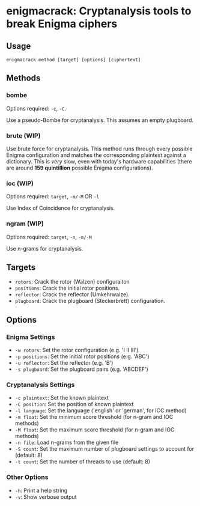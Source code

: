 # enigmacrack: Cryptanalysis tools to break Enigma ciphers

## Usage

```shell
enigmacrack method [target] [options] [ciphertext]
```

## Methods

### bombe

Options required: `-c`, `-C`.

Use a pseudo-Bombe for cryptanalysis. This assumes an empty plugboard.

### brute (WIP)

Use brute force for cryptanalysis. This method runs through every possible Enigma configuration and
matches the corresponding plaintext against a dictionary. This is *very* slow, even with today's
hardware capabilities (there are around **159 quintillion** possible Enigma configurations).

### ioc (WIP)

Options required: `target`, `-m/-M` OR `-l`

Use Index of Coincidence for cryptanalysis.

### ngram (WIP)

Options required: `target`, `-n`, `-m/-M`

Use n-grams for cryptanalysis.

## Targets

* `rotors`: Crack the rotor (Walzen) configuraiton
* `positions`: Crack the initial rotor positions.
* `reflector`: Crack the reflector (Umkehrwalze).
* `plugboard`: Crack the plugboard (Steckerbrett) configuration.

## Options

### Enigma Settings

* `-w rotors`: Set the rotor configuration (e.g. 'I II III')
* `-p positions`: Set the initial rotor positions (e.g. 'ABC')
* `-u reflector`: Set the reflector (e.g. 'B')
* `-s plugboard`: Set the plugboard pairs (e.g. 'ABCDEF')

### Cryptanalysis Settings

* `-c plaintext`: Set the known plaintext
* `-C position`: Set the position of known plaintext
* `-l language`: Set the language ('english' or 'german', for IOC method)
* `-m float`: Set the minimum score threshold (for n-gram and IOC methods)
* `-M float`: Set the maximum score threshold (for n-gram and IOC methods)
* `-n file`: Load n-grams from the given file
* `-S count`: Set the maximum number of plugboard settings to account for (default: 8)
* `-t count`: Set the number of threads to use (default: 8)

### Other Options

* `-h`: Print a help string
* `-v`: Show verbose output
